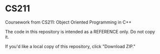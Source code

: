 CS211
=====

Coursework from CS211: Object Oriented Programming in C++

The code in this repository is intended as a REFERENCE only. Do not copy it.

If you'd like a local copy of this repository, click "Download ZIP."

